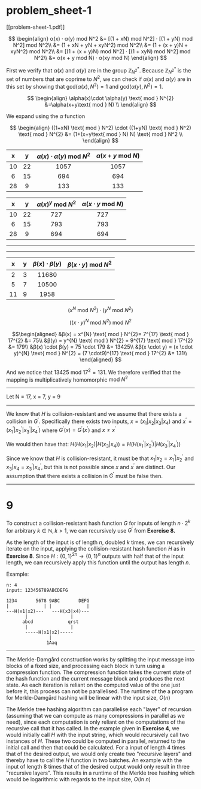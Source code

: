 # problem_sheet-1

[[problem-sheet-1.pdf]]



$$
\begin{align}
α(x) · α(y) mod N^2 &= [(1 + xN) mod N^2] · [(1 + yN) mod N^2] mod N^2\\
&= (1 + xN + yN + xyN^2) mod N^2\\
&= (1 + (x + y)N + xyN^2) mod N^2\\
&= [(1 + (x + y)N) mod N^2] · [(1 + xyN) mod N^2] mod N^2\\
&= α(x + y mod N) · α(xy mod N)
\end{align}
$$



First we verify that $\alpha(x)$ and $\alpha(y)$ are in the group $\mathbb{Z}^{*}_{N^{2}}$. Because $\mathbb{Z}^{*}_{N^{2}}$ is the set of numbers that are coprime to $N^2$, we can check if $\alpha(x)$ and $\alpha(y)$ are in this set by showing that $\text{gcd}(\alpha(x),N^2)=1$ and $\text{gcd}(\alpha(y),N^2)=1$. 

$$
\begin{align}
\alpha(x)\cdot \alpha(y) \text{ mod } N^{2} &=\alpha(x+y\text{ mod } N) \\
\end{align}
$$

We expand using the $\alpha$ function

$$
\begin{align}
((1+xN) \text{ mod } N^2) \cdot ((1+yN) \text{ mod } N^2) \text{ mod } N^{2} 
&=
(1+(x+y\text{ mod } N) N) \text{ mod } N^2
\\
\end{align}
$$


|  x  |  y  | $\alpha(x)\cdot \alpha(y) \text{ mod } N^{2}$ | $\alpha(x+y\text{ mod } N)$ |
|:---:|:---:|:---------------------------------------------:|:---------------------------:|
| 10  | 22  |                     1057                      |            1057             | 
|  6  | 15  |                      694                      |             694             |
| 28  |  9  |                      133                      |             133             |


|  x  |  y  | $\alpha(x)^y \text{ mod } N^2$ | $\alpha(x\cdot y \text{ mod } N)$ |
|:---:|:---:|:------------------------------:|:---------------------------------:|
| 10  | 22  |              727               |                727                |
|  6  | 15  |              793               |                793                |
| 28  |  9  |              694               |                694                | 

---

---
|  x  |  y  | $\beta(x) \cdot \beta(y)$ | $\beta(x \cdot y ) \text{ mod } N^{2}$ |
|:---:|:---:|:-------------------------:|:--------------------------------------:|
|  2  |  3  |           11680           |                                        |
|  5  |  7  |           10500           |                                        |
| 11  |  9  |           1958            |                                        |



$$(x^{N}\text{ mod } N^2) \cdot (y^{N}\text{ mod } N^2)$$

$$ ((x \cdot y)^{N}\text{ mod } N^2) \text{ mod } N^{2}$$




$$\begin{aligned}
&β(x) = x^{N} \text{ mod } N^{2}= 7^{17} \text{ mod } 17^{2} &= 75\\
&β(y) = y^{N} \text{ mod } N^{2} = 9^{17} \text{ mod } 17^{2} &= 179\\
&β(x) \cdot β(y) = 75 \cdot 179 &= 13425\\
&β(x \cdot y) = (x \cdot y)^{N} \text{ mod } N^{2} = (7 \cdot9)^{17} \text{ mod } 17^{2}  &= 131\\
\end{aligned}
$$

And we notice that $13425 \text{ mod } 17^{2} = 131$. We therefore verified that the mapping is multiplicatively homomorphic $\text{mod } N^{2}$ 


---

Let N = 17, x = 7, y = 9 

---


We know that $H$ is collision-resistant and we assume that there exists a collision in $G^\prime$. 
Specifically there exists two inputs, $x=(x_{1}|x_{2}|x_{3}|x_4)$ and $x^\prime=(x^\prime_{1}|x^\prime_{2}|x^\prime_{3}|x^\prime_4)$ where $G^\prime(x) = G^\prime(x^\prime)$ and $x\neq x^\prime$

We would then have that: $H(H(x_{1}|x_{2})|H(x_{3}|x_{4})) =H(H(x^\prime_{1}|x^\prime_{2})|H(x^\prime_{3}|x^\prime_{4}))$

Since we know that $H$ is collision-resistant, it must be that $x_{1}|x_{2}=x^\prime_{1}|x^\prime_{2}$ and $x_3|x_{4} = x^\prime_3|x^\prime_4$, but this is not possible since $x$ and $x^\prime$ are distinct. Our assumption that there exists a collision in $G^\prime$ must be false then. 

--- 

# 9

To construct a collision-resistant hash function $G$ for inputs of length $n \cdot 2^k$ for arbitrary $k \in \mathbb{N}, k>1$,  we can recursively use $G^\prime$ from **Exercise 8.** 

As the length of the input is of length $n$, doubled $k$ times, we can recursively iterate on the input, applying the collision-resistant hash function $H$ as in **Exercise 8**. Since $H: \{0,1\}^{2n}\rightarrow \{0,1\}^n$ outputs with half that of the input length, we can recursively apply this function until the output has length $n$. 


Example: 


```
n: 4
input: 123456789ABCDEFG

1234       5678 9ABC       DEFG
|             | |             |
---H(x1|x2)---   ---H(x3|x4)---
       |                |
	  abcd             qrst
	   |                |
	   -----H(x1|x2)-----
				|
			   1Aaq
```


--- 


The Merkle-Damgård construction works by splitting the input message into blocks of a fixed size, and processing each block in turn using a compression function. The compression function takes the current state of the hash function and the current message block and produces the next state. As each iteration is reliant on the computed value of the one just before it, this process can not be parallelised. The runtime of the a program for Merkle-Damgård hashing will be linear with the input size, $O(n)$

The Merkle tree hashing algorithm can parallelise each "layer" of recursion (assuming that we can compute as many compressions in parallel as we need), since each computation is only reliant on the computations of the recursive call that it has called. In the example given in **Exercise 4**, we would initially call $H$ with the input string, which would recursively call two instances of $H$. These two could be computed in parallel, returned to the initial call and then that could be calculated. For a input of length 4 times that of the desired output, we would only create two "recursive layers" and thereby have to call the $H$ function in two batches. An example with the input of length 8 times that of the desired output would only result in three "recursive layers".  This results in a runtime of the Merkle tree hashing which would be logarithmic with regards to the input size, $O(\text{ln } n)$